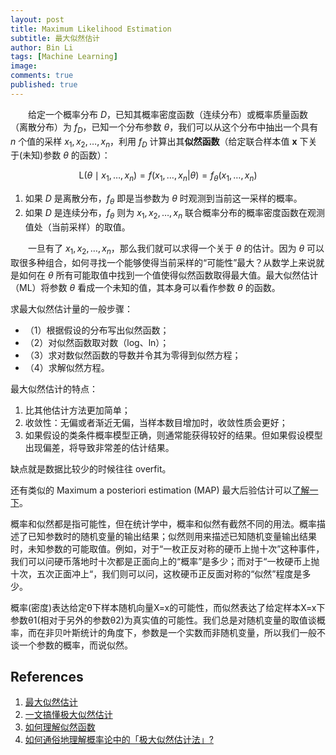 ```yaml
---
layout: post
title: Maximum Likelihood Estimation
subtitle: 最大似然估计
author: Bin Li
tags: [Machine Learning]
image: 
comments: true
published: true
---
```


　　给定一个概率分布 $D$，已知其概率密度函数（连续分布）或概率质量函数（离散分布）为 $f_D$，已知一个分布参数 $\theta$，我们可以从这个分布中抽出一个具有 $n$ 个值的采样 ${\displaystyle x_{1}, x_{2},\ldots ,x_{n}}$，利用 $f_D$ 计算出其**似然函数**（给定联合样本值 $\textbf{x}$ 下关于(未知)参数 $\theta$ 的函数）：

$$
{\displaystyle {\mbox{L}}(\theta \mid x_{1},\dots ,x_{n})=f(x_{1},\dots ,x_{n}\vert {\theta })=f_{\theta }(x_{1},\dots ,x_{n})}
$$

1. 如果 $D$ 是离散分布，$f_{\theta}$ 即是当参数为 $\theta$ 时观测到当前这一采样的概率。
2. 如果 $D$ 是连续分布，$f_{\theta}$ 则为 ${\displaystyle x_{1}, x_{2},\ldots ,x_{n}}$ 联合概率分布的概率密度函数在观测值处（当前采样）的取值。

　　一旦有了 $x_{1}, x_{2},\ldots ,x_{n}$，那么我们就可以求得一个关于 $\theta$ 的估计。因为 $\theta$ 可以取很多种组合，如何寻找一个能够使得当前采样的“可能性”最大？从数学上来说就是如何在 $\theta$ 所有可能取值中找到一个值使得似然函数取得最大值。最大似然估计（ML）将参数 $\theta$ 看成一个未知的值，其本身可以看作参数 $\theta$ 的函数。

求最大似然估计量的一般步骤：
* （1）根据假设的分布写出似然函数；
* （2）对似然函数取对数（log、ln）；
* （3）求对数似然函数的导数并令其为零得到似然方程；
* （4）求解似然方程。

最大似然估计的特点：
1. 比其他估计方法更加简单；
2. 收敛性：无偏或者渐近无偏，当样本数目增加时，收敛性质会更好；
3. 如果假设的类条件概率模型正确，则通常能获得较好的结果。但如果假设模型出现偏差，将导致非常差的估计结果。

缺点就是数据比较少的时候往往 overfit。

还有类似的 Maximum a posteriori estimation (MAP) 最大后验估计可以[了解一下](https://www.zhihu.com/question/22007264/answer/20014371)。

概率和似然都是指可能性，但在统计学中，概率和似然有截然不同的用法。概率描述了已知参数时的随机变量的输出结果；似然则用来描述已知随机变量输出结果时，未知参数的可能取值。例如，对于“一枚正反对称的硬币上抛十次”这种事件，我们可以问硬币落地时十次都是正面向上的“概率”是多少；而对于“一枚硬币上抛十次，五次正面冲上“，我们则可以问，这枚硬币正反面对称的“似然”程度是多少。

概率(密度)表达给定θ下样本随机向量X=x的可能性，而似然表达了给定样本X=x下参数θ1(相对于另外的参数θ2)为真实值的可能性。我们总是对随机变量的取值谈概率，而在非贝叶斯统计的角度下，参数是一个实数而非随机变量，所以我们一般不谈一个参数的概率，而说似然。

## References
1. [最大似然估计](https://zh.wikipedia.org/wiki/最大似然估计)
2. [一文搞懂极大似然估计](https://zhuanlan.zhihu.com/p/26614750)
3. [如何理解似然函数](https://www.zhihu.com/question/54082000)
4. [如何通俗地理解概率论中的「极大似然估计法」?](https://www.zhihu.com/question/24124998)